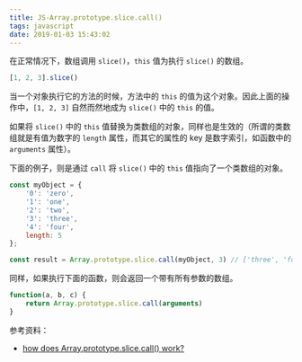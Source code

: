 ```yaml
---
title: JS-Array.prototype.slice.call()
tags: javascript
date: 2019-01-03 15:43:02
---
```


在正常情况下，数组调用 `slice()`，`this` 值为执行 `slice()` 的数组。

```js
[1, 2, 3].slice()
```

当一个对象执行它的方法的时候，方法中的 `this` 的值为这个对象。因此上面的操作中，`[1, 2, 3]` 自然而然地成为 `slice()` 中的 `this` 的值。

如果将 `slice()` 中的 `this` 值替换为类数组的对象，同样也是生效的（所谓的类数组就是有值为数字的 `length` 属性，而其它的属性的 key 是数字索引，如函数中的 `arguments` 属性）。

下面的例子，则是通过 `call` 将 `slice()` 中的 `this` 值指向了一个类数组的对象。 

```js
const myObject = {
    '0': 'zero',
    '1': 'one',
    '2': 'two',
    '3': 'three',
    '4': 'four',
    length: 5
};

const result = Array.prototype.slice.call(myObject, 3) // ['three', 'four']
```

同样，如果执行下面的函数，则会返回一个带有所有参数的数组。

```js
function(a, b, c) {
    return Array.prototype.slice.call(arguments)
}
```

参考资料：

- [how does Array.prototype.slice.call() work?](https://stackoverflow.com/questions/7056925/how-does-array-prototype-slice-call-work)
